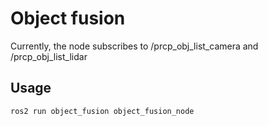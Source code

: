 # Object fusion

Currently, the node subscribes to /prcp_obj_list_camera and /prcp_obj_list_lidar


## Usage

```python
ros2 run object_fusion object_fusion_node
```
